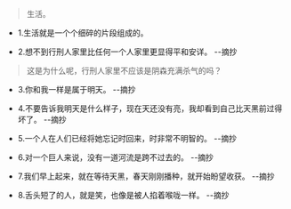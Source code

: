>生活。

- 1.生活就是一个个细碎的片段组成的。

- 2.想不到行刑人家里比任何一个人家里更显得平和安详。 --摘抄

>这是为什么呢，行刑人家里不应该是阴森充满杀气的吗？

- 3.你和我一样是属于明天。 --摘抄

- 4.不要告诉我明天是什么样子，现在天还没有亮，我却看到自己比天黑前过得坏了。 --摘抄

- 5.一个人在人们已经将她忘记时回来，时非常不明智的。 --摘抄

- 6.对一个巨人来说，没有一道河流是跨不过去的。 --摘抄

- 7.我们早上起来，就在等待天黑，春天刚刚播种，就开始盼望收获。 --摘抄

- 8.舌头短了的人，就是笑，也像是被人掐着喉咙一样。 --摘抄
